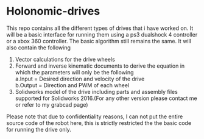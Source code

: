 # Holonomic-drives
  
This repo contains all the different types of drives that i have worked on. It will be a basic interface for running them using a ps3 dualshock 4 controller or a xbox 360 controller. The basic algorithm still remains the same. It will also contain the following  
  
  1. Vector calculations for the drive wheels  
  2. Forward and inverse kinematic documents to derive the equation in which the parameters will only be the following  
     a.Input = Desired direction and velocity of the drive  
     b.Output = Direction and PWM of each wheel  
  3. Solidworks model of the drive including parts and assembly files supported for Solidworks 2016.(For any other version please              contact me or refer to my grabcad page)  
      
Please note that due to confidentiality reasons, I can not put the entire source code of the robot here, this is strictly restricted the the basic code for running the drive only.

